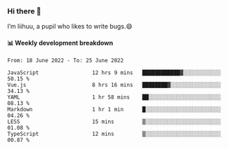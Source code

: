 ### Hi there 👋
I’m liihuu, a pupil who likes to write bugs.😄


#### 📊 Weekly development breakdown
<!--START_SECTION:waka-->

```text
From: 18 June 2022 - To: 25 June 2022

JavaScript                 12 hrs 9 mins   ████████████▓░░░░░░░░░░░░   50.15 %
Vue.js                     8 hrs 16 mins   ████████▓░░░░░░░░░░░░░░░░   34.13 %
YAML                       1 hr 58 mins    ██░░░░░░░░░░░░░░░░░░░░░░░   08.13 %
Markdown                   1 hr 1 min      █░░░░░░░░░░░░░░░░░░░░░░░░   04.26 %
LESS                       15 mins         ▒░░░░░░░░░░░░░░░░░░░░░░░░   01.08 %
TypeScript                 12 mins         ▒░░░░░░░░░░░░░░░░░░░░░░░░   00.87 %
```

<!--END_SECTION:waka-->

<!--
**liihuu/liihuu** is a ✨ _special_ ✨ repository because its `README.md` (this file) appears on your GitHub profile.

Here are some ideas to get you started:

- 🔭 I’m currently working on ...
- 🌱 I’m currently learning ...
- 👯 I’m looking to collaborate on ...
- 🤔 I’m looking for help with ...
- 💬 Ask me about ...
- 📫 How to reach me: ...
- 😄 Pronouns: ...
- ⚡ Fun fact: ...
-->
